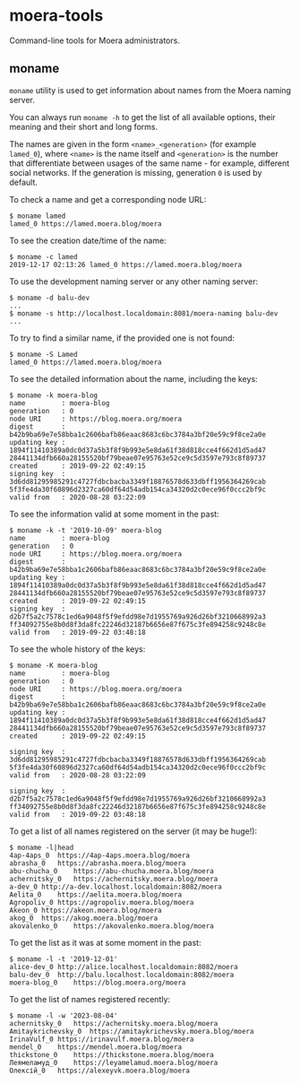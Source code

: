 # moera-tools
Command-line tools for Moera administrators.

## moname
`moname` utility is used to get information about names from the Moera naming
server.

You can always run `moname -h` to get the list of all available options, their
meaning and their short and long forms.

The names are given in the form `<name>_<generation>` (for example `lamed_0`),
where `<name>` is the name itself and `<generation>` is the number that
differentiate between usages of the same name - for example, different social
networks. If the generation is missing, generation `0` is used by default.

To check a name and get a corresponding node URL:
```
$ moname lamed
lamed_0	https://lamed.moera.blog/moera
```

To see the creation date/time of the name:
```
$ moname -c lamed
2019-12-17 02:13:26 lamed_0	https://lamed.moera.blog/moera
```

To use the development naming server or any other naming server:
```
$ moname -d balu-dev
...
$ moname -s http://localhost.localdomain:8081/moera-naming balu-dev
...
```

To try to find a similar name, if the provided one is not found:
```
$ moname -S Lamed
lamed_0	https://lamed.moera.blog/moera
```

To see the detailed information about the name, including the keys:
```
$ moname -k moera-blog
name         : moera-blog
generation   : 0
node URI     : https://blog.moera.org/moera
digest       : b42b9ba69e7e58bba1c2606bafb86eaac8683c6bc3784a3bf20e59c9f8ce2a0e
updating key : 1894f11410389a0dc0d37a5b3f8f9b993e5e8da61f38d818cce4f662d1d5ad47
28441134dfb660a28155520bf79beae07e95763e52ce9c5d3597e793c8f89737
created      : 2019-09-22 02:49:15
signing key  : 3d6dd81295985291c4727fdbcbacba3349f18876578d633dbff1956364269cab
5f3fe4da30f60896d2327ca60df64d54adb154ca34320d2c0ece96f0ccc2bf9c
valid from   : 2020-08-28 03:22:09
```

To see the information valid at some moment in the past:
```
$ moname -k -t '2019-10-09' moera-blog
name         : moera-blog
generation   : 0
node URI     : https://blog.moera.org/moera
digest       : b42b9ba69e7e58bba1c2606bafb86eaac8683c6bc3784a3bf20e59c9f8ce2a0e
updating key : 1894f11410389a0dc0d37a5b3f8f9b993e5e8da61f38d818cce4f662d1d5ad47
28441134dfb660a28155520bf79beae07e95763e52ce9c5d3597e793c8f89737
created      : 2019-09-22 02:49:15
signing key  : d2b7f5a2c7578c1ed6a9048f5f9efdd98e7d1955769a926d26bf3210668992a3
ff34092755e8b0d8f3da8fc22246d32187b6656e87f675c3fe894258c9248c8e
valid from   : 2019-09-22 03:48:18
```

To see the whole history of the keys:
```
$ moname -K moera-blog
name         : moera-blog
generation   : 0
node URI     : https://blog.moera.org/moera
digest       : b42b9ba69e7e58bba1c2606bafb86eaac8683c6bc3784a3bf20e59c9f8ce2a0e
updating key : 1894f11410389a0dc0d37a5b3f8f9b993e5e8da61f38d818cce4f662d1d5ad47
28441134dfb660a28155520bf79beae07e95763e52ce9c5d3597e793c8f89737
created      : 2019-09-22 02:49:15

signing key  : 3d6dd81295985291c4727fdbcbacba3349f18876578d633dbff1956364269cab
5f3fe4da30f60896d2327ca60df64d54adb154ca34320d2c0ece96f0ccc2bf9c
valid from   : 2020-08-28 03:22:09

signing key  : d2b7f5a2c7578c1ed6a9048f5f9efdd98e7d1955769a926d26bf3210668992a3
ff34092755e8b0d8f3da8fc22246d32187b6656e87f675c3fe894258c9248c8e
valid from   : 2019-09-22 03:48:18
```

To get a list of all names registered on the server (it may be huge!):
```
$ moname -l|head
4ap-4aps_0	https://4ap-4aps.moera.blog/moera
abrasha_0	https://abrasha.moera.blog/moera
abu-chucha_0	https://abu-chucha.moera.blog/moera
achernitsky_0	https://achernitsky.moera.blog/moera
a-dev_0	http://a-dev.localhost.localdomain:8082/moera
Aelita_0	https://aelita.moera.blog/moera
Agropoliv_0	https://agropoliv.moera.blog/moera
Akeon_0	https://akeon.moera.blog/moera
akog_0	https://akog.moera.blog/moera
akovalenko_0	https://akovalenko.moera.blog/moera
```

To get the list as it was at some moment in the past:
```
$ moname -l -t '2019-12-01'
alice-dev_0	http://alice.localhost.localdomain:8082/moera
balu-dev_0	http://balu.localhost.localdomain:8082/moera
moera-blog_0	https://blog.moera.org/moera
```

To get the list of names registered recently:
```
$ moname -l -w '2023-08-04'
achernitsky_0	https://achernitsky.moera.blog/moera
Amitaykrichevsky_0	https://amitaykrichevsky.moera.blog/moera
IrinaVulf_0	https://irinavulf.moera.blog/moera
mendel_0	https://mendel.moera.blog/moera
thickstone_0	https://thickstone.moera.blog/moera
Леямеламуд_0	https://leyamelamud.moera.blog/moera
Олексій_0	https://alexeyvk.moera.blog/moera
```
